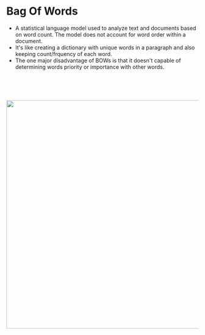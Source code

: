 # Bag Of Words
- A statistical language model used to analyze text and documents based on word count. The model does not account for word order within a document.
- It's like creating a dictionary with unique words in a paragraph and also keeping count/frquency of each word. 
- The one major disadvantage of BOWs is that it doesn't capable of determining words priority or importance with other words.

<br>
<br>
<br>


  
<p align = "center">
  <img src = "https://github.com/who-deepanshu/Deep-Learning/assets/129099978/bfc9177f-ddb0-4c0e-aac6-63899a9d3b34" width="600">
</p>
